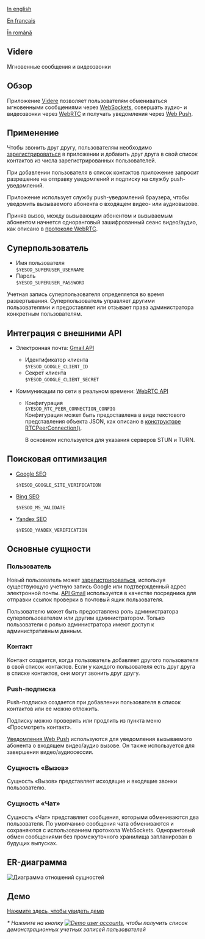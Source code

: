 
[In english](https://github.com/ciukstar/videre/blob/master/README.md)  

[En français](https://github.com/ciukstar/videre/blob/master/README.fr.md)  

[În română](https://github.com/ciukstar/videre/blob/master/README.ro.md)

## Videre
Мгновенные сообщения и видеозвонки

## Обзор
Приложение [Videre](https://videreru-2pg7fq7tgq-de.a.run.app) позволяет пользователям обмениваться мгновенными сообщениями через [WebSockets](https://developer.mozilla.org/ru/docs/Web/API/WebSockets_API), совершать аудио- и видеозвонки через [WebRTC](https://developer.mozilla.org/ru/docs/Web/API/WebRTC_API) и получать уведомления через [Web Push](https://developer.mozilla.org/ru/docs/Web/API/Push_API).

## Применение
Чтобы звонить друг другу, пользователям необходимо [зарегистрироваться](https://videreru-2pg7fq7tgq-de.a.run.app/auth/login) в приложении и добавить друг друга в свой список контактов из числа зарегистрированных пользователей.

При добавлении пользователя в список контактов приложение запросит разрешение на отправку уведомлений и подписку на службу push-уведомлений.

Приложение использует службу push-уведомлений браузера, чтобы уведомить вызываемого абонента о входящем видео- или аудиовызове.

Приняв вызов, между вызывающим абонентом и вызываемым абонентом начнется одноранговый зашифрованный сеанс видео/аудио, как описано в [протоколе WebRTC](https://www.w3.org/TR/webrtc/).

## Суперпользователь

* Имя пользователя  
  ```$YESOD_SUPERUSER_USERNAME```
* Пароль  
  ```$YESOD_SUPERUSER_PASSWORD```
  
Учетная запись суперпользователя определяется во время развертывания. Суперпользователь управляет другими пользователями и предоставляет или отзывает права администратора конкретным пользователям.

## Интеграция с внешними API

* Электронная почта: [Gmail API](https://developers.google.com/gmail/api/guides?hl=ru)  

  * Идентификатор клиента  
    ```$YESOD_GOOGLE_CLIENT_ID```
  * Секрет клиента  
    ```$YESOD_GOOGLE_CLIENT_SECRET```

* Коммуникации по сети в реальном времени: [WebRTC API](https://developer.mozilla.org/ru/docs/Web/API/WebRTC_API)  

  * Конфигурация  
    ```$YESOD_RTC_PEER_CONNECTION_CONFIG```  
    Конфигурация может быть предоставлена в виде текстового представления объекта JSON, как описано в [конструкторе RTCPeerConnection()](https://developer.mozilla.org/ru/docs/Web/API/RTCPeerConnection/RTCPeerConnection).  

    В основном используется для указания серверов STUN и TURN.

## Поисковая оптимизация

* [Google SEO](https://search.google.com/search-console)

  ```$YESOD_GOOGLE_SITE_VERIFICATION```
  
* [Bing SEO](https://www.bing.com/webmasters)

  ```$YESOD_MS_VALIDATE```
  
* [Yandex SEO](https://webmaster.yandex.com/welcome)

  ```$YESOD_YANDEX_VERIFICATION```

## Основные сущности

### Пользователь
Новый пользователь может [зарегистрироваться](https://videreru-2pg7fq7tgq-de.a.run.app/auth/login), используя существующую учетную запись Google или подтвержденный адрес электронной почты. [API Gmail](https://developers.google.com/gmail/api/guides?hl=ru) используется в качестве посредника для отправки ссылок проверки в почтовый ящик пользователя.

Пользователю может быть предоставлена роль администратора суперпользователем или другим администратором. Только пользователи с ролью администратора имеют доступ к административным данным.

### Контакт
Контакт создается, когда пользователь добавляет другого пользователя в свой список контактов. Если у каждого пользователя есть друг друга в списке контактов, они могут звонить друг другу.

### Push-подписка
Push-подписка создается при добавлении пользователя в список контактов или ее можно отложить.

Подписку можно проверить или продлить из пункта меню «Просмотреть контакт».

[Уведомления Web Push](https://developer.mozilla.org/ru/docs/Web/API/Push_API) используются для уведомления вызываемого абонента о входящем видео/аудио вызове. Он также используется для завершения видео/аудиосессии.

### Сущность «Вызов»
Сущность «Вызов» представляет исходящие и входящие звонки пользователю.

### Сущность «Чат»
Сущность «Чат» представляет сообщения, которыми обмениваются два пользователя. По умолчанию сообщения чата обмениваются и сохраняются с использованием протокола WebSockets. Одноранговый обмен сообщениями без промежуточного хранилища запланирован в будущих выпусках.

## ER-диаграмма

![Диаграмма отношений сущностей](static/img/ERD_Videre.svg)

## Демо

[Нажмите здесь, чтобы увидеть демо](https://videreru-2pg7fq7tgq-de.a.run.app)

_* Нажмите на кнопку [![Demo user accounts](demo/button-demo-accounts.png)](https://videreru-2pg7fq7tgq-de.a.run.app/auth/login), чтобы получить список демонстрационных учетных записей пользователей_
